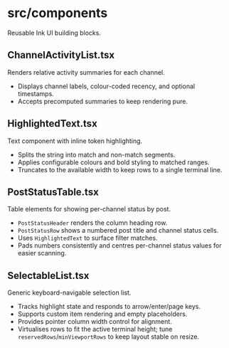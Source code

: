 # src/components

Reusable Ink UI building blocks.

## ChannelActivityList.tsx
Renders relative activity summaries for each channel.
- Displays channel labels, colour-coded recency, and optional timestamps.
- Accepts precomputed summaries to keep rendering pure.

## HighlightedText.tsx
Text component with inline token highlighting.
- Splits the string into match and non-match segments.
- Applies configurable colours and bold styling to matched ranges.
- Truncates to the available width to keep rows to a single terminal line.

## PostStatusTable.tsx
Table elements for showing per-channel status by post.
- `PostStatusHeader` renders the column heading row.
- `PostStatusRow` shows a numbered post title and channel status cells.
- Uses `HighlightedText` to surface filter matches.
- Pads numbers consistently and centres per-channel status values for easier scanning.

## SelectableList.tsx
Generic keyboard-navigable selection list.
- Tracks highlight state and responds to arrow/enter/page keys.
- Supports custom item rendering and empty placeholders.
- Provides pointer column width control for alignment.
- Virtualises rows to fit the active terminal height; tune `reservedRows`/`minViewportRows` to keep layout stable on resize.
